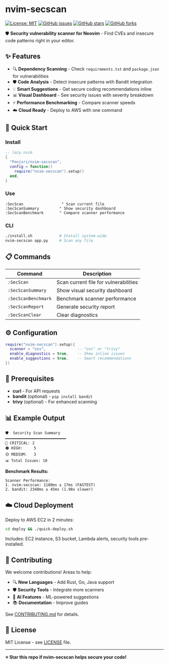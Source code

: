 # nvim-secscan

[![License: MIT](https://img.shields.io/badge/License-MIT-yellow.svg)](https://opensource.org/licenses/MIT)
[![GitHub issues](https://img.shields.io/github/issues/Poojsri/nvim-secscan)](https://github.com/Poojsri/nvim-secscan/issues)
[![GitHub stars](https://img.shields.io/github/stars/Poojsri/nvim-secscan)](https://github.com/Poojsri/nvim-secscan/stargazers)
[![GitHub forks](https://img.shields.io/github/forks/Poojsri/nvim-secscan)](https://github.com/Poojsri/nvim-secscan/network)

🛡️ **Security vulnerability scanner for Neovim** - Find CVEs and insecure code patterns right in your editor.

## ✨ Features

- 🔍 **Dependency Scanning** - Check `requirements.txt` and `package.json` for vulnerabilities
- 🛡️ **Code Analysis** - Detect insecure patterns with Bandit integration  
- 💡 **Smart Suggestions** - Get secure coding recommendations inline
- 📊 **Visual Dashboard** - See security issues with severity breakdown
- ⚡ **Performance Benchmarking** - Compare scanner speeds
- ☁️ **Cloud Ready** - Deploy to AWS with one command

## 🚀 Quick Start

### Install
```lua
-- lazy.nvim
{
  "Poojsri/nvim-secscan",
  config = function()
    require("nvim-secscan").setup()
  end,
}
```

### Use
```vim
:SecScan                 " Scan current file
:SecScanSummary         " Show security dashboard  
:SecScanBenchmark       " Compare scanner performance
```

### CLI
```bash
./install.sh            # Install system-wide
nvim-secscan app.py     # Scan any file
```

## 📋 Commands

| Command | Description |
|---------|-------------|
| `:SecScan` | Scan current file for vulnerabilities |
| `:SecScanSummary` | Show visual security dashboard |
| `:SecScanBenchmark` | Benchmark scanner performance |
| `:SecScanReport` | Generate security report |
| `:SecScanClear` | Clear diagnostics |

## ⚙️ Configuration

```lua
require("nvim-secscan").setup({
  scanner = "osv",              -- "osv" or "trivy"
  enable_diagnostics = true,    -- Show inline issues
  enable_suggestions = true,    -- Smart recommendations
})
```

## 🔧 Prerequisites

- **curl** - For API requests
- **bandit** (optional) - `pip install bandit`
- **trivy** (optional) - For enhanced scanning

## 📊 Example Output

```
🛡️  Security Scan Summary
━━━━━━━━━━━━━━━━━━━━━━━━━━━
🔴 CRITICAL: 2
🟠 HIGH:     5  
🟡 MEDIUM:   3
📊 Total Issues: 10
```

**Benchmark Results:**
```
Scanner Performance:
1. nvim-secscan: 1180ms ± 17ms (FASTEST)
2. bandit: 2340ms ± 45ms (1.98x slower)
```

## ☁️ Cloud Deployment

Deploy to AWS EC2 in 2 minutes:
```bash
cd deploy && ./quick-deploy.sh
```

Includes: EC2 instance, S3 bucket, Lambda alerts, security tools pre-installed.

## 🤝 Contributing

We welcome contributions! Areas to help:
- 🔍 **New Languages** - Add Rust, Go, Java support
- 🛡️ **Security Tools** - Integrate more scanners  
- 🤖 **AI Features** - ML-powered suggestions
- 📚 **Documentation** - Improve guides

See [CONTRIBUTING.md](CONTRIBUTING.md) for details.

## 📄 License

MIT License - see [LICENSE](LICENSE) file.

---

**⭐ Star this repo if nvim-secscan helps secure your code!**